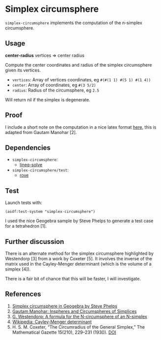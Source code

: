 # Simplex circumsphere
`simplex-circumsphere` implements the computation of the n-simplex
circumsphere.

## Usage
**center-radius** vertices => center radius

Compute the center coordinates and radius of the simplex circumsphere
given its vertices.
* `vertices`: Array of vertices coordinates, eg `#(#(1 1) #(5 1) #(1 4))`
* `center`: Array of coordinates, eg `#(3 5/2)`
* `radius`: Radius of the circumsphere, eg `2.5`

Will return nil if the simplex is degenerate.

## Proof
I include a short note on the computation in a nice latex format
[here](doc/simplex-circumsphere.tex), this is adapted from Gautam Manohar [2].

## Dependencies
* `simplex-circumsphere`:
  * [lineq-solve](https://github.com/thomashoullier/lineq-solve)
* `simplex-circumsphere/test`:
  * [rove](https://github.com/fukamachi/rove)

## Test
Launch tests with:
```common-lisp
(asdf:test-system "simplex-circumsphere")
```

I used the nice Geogebra sample by Steve Phelps to generate a test
case for a tetrahedron [1].

## Further discussion
There is an alternate method for the simplex circumsphere highlighted
by Westendorp [3] from a work by Coxeter [5]. It involves the inverse
of the matrix used in the Cayley-Menger determinant (which is the
volume of a simplex [4]).

There is a fair bit of chance that this will be faster, I will
investigate.

## References
1. [Simplex circumsphere in Geogebra by Steve Phelps](https://www.geogebra.org/material/show/id/Ht8FrBuZ)
2. [Gautam Manohar: Inspheres and Circumspheres of Simplices](https://github.com/gcman/gcman.github.io/blob/master/simplex-sphere/index.html)
3. [G. Westendorp: A formula for the N-circumsphere of an N-simplex](https://westy31.home.xs4all.nl/Circumsphere/ncircumsphere.htm)
4. [Wikipedia: Cayley-Menger determinant](https://en.wikipedia.org/wiki/Cayley%E2%80%93Menger_determinant#Finding_the_circumradius_of_a_simplex)
5. H. S. M. Coxeter, “The Circumradius of the General Simplex,” The
   Mathematical Gazette 15(210), 229–231 (1930). [DOI](doi.org/10.2307/3607191)
  

